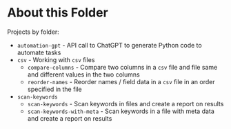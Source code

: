 # About this Folder

Projects by folder:

- `automation-gpt` - API call to ChatGPT to generate Python code to automate tasks
- `csv` - Working with `csv` files
  - `compare-columns` - Compare two columns in a `csv` file and file same and different values in the two columns
  - `reorder-names` - Reorder names / field data in a `csv` file in an order specified in the file
- `scan-keywords`
  - `scan-keywords` - Scan keywords in files and create a report on results
  - `scan-keywords-with-meta` - Scan keywords in a file with meta data and create a report on results